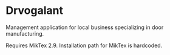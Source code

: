 # Drvogalant

Management application for local business specializing in door manufacturing.

Requires MikTex 2.9.
Installation path for MikTex is hardcoded.
